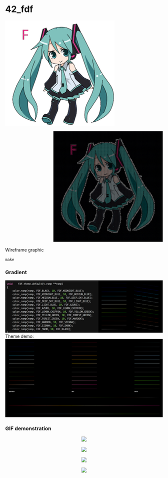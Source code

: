 # 42_fdf
<p align ="left">
  <img src="images/fdf_miku_dance.gif" width="350" />
</p>
<p align ="right">
  <img src="images/miku_dance_demo.gif" width="350" />
</p>

Wireframe graphic
```
make
```
### Gradient
![](images/default_gradient_test.png)
Theme demo:
![](images/theme.png)

### GIF demonstration
<p align="center">
  <img src="images/shana_combo.gif" width="400" />
</p>
<p align="center">
  <img src="images/shana_combo_demo.gif" width="1000" />
</p>
<p align="center">
  <img src="images/matrix_bullet.gif" width="400" />
</p>
<p align="center">
  <img src="images/matrix_bullet_demo.gif" width="1000" />
</p>
